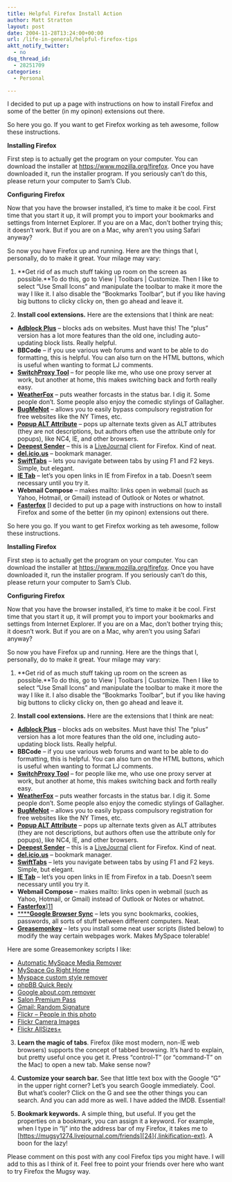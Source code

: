 ```yaml
---
title: Helpful Firefox Install Action
author: Matt Stratton
layout: post
date: 2004-11-28T13:24:00+00:00
url: /life-in-general/helpful-firefox-tips
aktt_notify_twitter:
  - no
dsq_thread_id:
  - 28251709
categories:
  - Personal

---
```

I decided to put up a page with instructions on how to install Firefox and some of the better (in my opinon) extensions out there.

So here you go. If you want to get Firefox working as teh awesome, follow these instructions.

**Installing Firefox**
  
First step is to actually get the program on your computer. You can download the installer at <https://www.mozilla.org/firefox>. Once you have downloaded it, run the installer program. If you seriously can&#8217;t do this, please return your computer to Sam&#8217;s Club.

**Configuring Firefox**
  
Now that you have the browser installed, it&#8217;s time to make it be cool. First time that you start it up, it will prompt you to import your bookmarks and settings from Internet Explorer. If you are on a Mac, don&#8217;t bother trying this; it doesn&#8217;t work. But if you are on a Mac, why aren&#8217;t you using Safari anyway?

So now you have Firefox up and running. Here are the things that I, personally, do to make it great. Your milage may vary:

1) **Get rid of as much stuff taking up room on the screen as possible.**To do this, go to View | Toolbars | Customize. Then I like to select &#8220;Use Small Icons&#8221; and manipulate the toolbar to make it more the way I like it. I also disable the &#8220;Bookmarks Toolbar&#8221;, but if you like having big buttons to clicky clicky on, then go ahead and leave it.

2) **Install cool extensions.** Here are the extensions that I think are neat:

  * **[Adblock Plus][1]** &#8211; blocks ads on websites. Must have this! The &#8220;plus&#8221; version has a lot more features than the old one, including auto-updating block lists. Really helpful.
  * **BBCode** &#8211; if you use various web forums and want to be able to do formatting, this is helpful. You can also turn on the HTML buttons, which is useful when wanting to format LJ comments.
  * **[SwitchProxy Tool][2]** &#8211; for people like me, who use one proxy server at work, but another at home, this makes switching back and forth really easy.
  * **[WeatherFox][3]** &#8211; puts weather forcasts in the status bar. I dig it. Some people don&#8217;t. Some people also enjoy the comedic stylings of Gallagher.
  * **[BugMeNot][4]** &#8211; allows you to easily bypass compulsory registration for free websites like the NY Times, etc.
  * [**Popup ALT Attribute**][5] &#8211; pops up alternate texts given as ALT attributes (they are not descriptions, but authors often use the attribute only for popups), like NC4, IE, and other browsers.
  * **[Deepest Sender][6]** &#8211; this is a [LiveJournal][7] client for Firefox. Kind of neat.
  * **[del.icio.us][8]** &#8211; bookmark manager.
  * **[SwiftTabs][9]** &#8211; lets you navigate between tabs by using F1 and F2 keys. Simple, but elegant.
  * [**IE Tab**][10] &#8211; let&#8217;s you open links in IE from Firefox in a tab. Doesn&#8217;t seem necessary until you try it.
  * **Webmail Compose** &#8211; makes mailto: links open in webmail (such as Yahoo, Hotmail, or Gmail) instead of Outlook or Notes or whatnot.
  * **[Fasterfox][11]** [I decided to put up a page with instructions on how to install Firefox and some of the better (in my opinon) extensions out there.

So here you go. If you want to get Firefox working as teh awesome, follow these instructions.

**Installing Firefox**
  
First step is to actually get the program on your computer. You can download the installer at <https://www.mozilla.org/firefox>. Once you have downloaded it, run the installer program. If you seriously can&#8217;t do this, please return your computer to Sam&#8217;s Club.

**Configuring Firefox**
  
Now that you have the browser installed, it&#8217;s time to make it be cool. First time that you start it up, it will prompt you to import your bookmarks and settings from Internet Explorer. If you are on a Mac, don&#8217;t bother trying this; it doesn&#8217;t work. But if you are on a Mac, why aren&#8217;t you using Safari anyway?

So now you have Firefox up and running. Here are the things that I, personally, do to make it great. Your milage may vary:

1) **Get rid of as much stuff taking up room on the screen as possible.**To do this, go to View | Toolbars | Customize. Then I like to select &#8220;Use Small Icons&#8221; and manipulate the toolbar to make it more the way I like it. I also disable the &#8220;Bookmarks Toolbar&#8221;, but if you like having big buttons to clicky clicky on, then go ahead and leave it.

2) **Install cool extensions.** Here are the extensions that I think are neat:

  * **[Adblock Plus][1]** &#8211; blocks ads on websites. Must have this! The &#8220;plus&#8221; version has a lot more features than the old one, including auto-updating block lists. Really helpful.
  * **BBCode** &#8211; if you use various web forums and want to be able to do formatting, this is helpful. You can also turn on the HTML buttons, which is useful when wanting to format LJ comments.
  * **[SwitchProxy Tool][2]** &#8211; for people like me, who use one proxy server at work, but another at home, this makes switching back and forth really easy.
  * **[WeatherFox][3]** &#8211; puts weather forcasts in the status bar. I dig it. Some people don&#8217;t. Some people also enjoy the comedic stylings of Gallagher.
  * **[BugMeNot][4]** &#8211; allows you to easily bypass compulsory registration for free websites like the NY Times, etc.
  * [**Popup ALT Attribute**][5] &#8211; pops up alternate texts given as ALT attributes (they are not descriptions, but authors often use the attribute only for popups), like NC4, IE, and other browsers.
  * **[Deepest Sender][6]** &#8211; this is a [LiveJournal][7] client for Firefox. Kind of neat.
  * **[del.icio.us][8]** &#8211; bookmark manager.
  * **[SwiftTabs][9]** &#8211; lets you navigate between tabs by using F1 and F2 keys. Simple, but elegant.
  * [**IE Tab**][10] &#8211; let&#8217;s you open links in IE from Firefox in a tab. Doesn&#8217;t seem necessary until you try it.
  * **Webmail Compose** &#8211; makes mailto: links open in webmail (such as Yahoo, Hotmail, or Gmail) instead of Outlook or Notes or whatnot.
  * **[Fasterfox][11]**][11] 
  * [****][11]**[Google Browser Sync][12]** &#8211; lets you sync bookmarks, cookies, passwords, all sorts of stuff between different computers. Neat.
  * **[Greasemonkey][13]** &#8211; lets you install some neat user scripts (listed below) to modify the way certain webpages work. Makes MySpace tolerable!

Here are some Greasemonkey scripts I like:

  * [Automatic MySpace Media Remover][14]
  * [MySpace Go Right Home][15]
  * [Myspace custom style remover][16]
  * [phpBB Quick Reply][17]
  * [Google about.com remover][18]
  * [Salon Premium Pass][19]
  * [Gmail: Random Signature][20]
  * [Flickr &#8211; People in this photo][21]
  * [Flickr Camera Images][22]
  * [Flickr AllSizes+][23]

3) **Learn the magic of tabs**. Firefox (like most modern, non-IE web browsers) supports the concept of tabbed browsing. It&#8217;s hard to explain, but pretty useful once you get it. Press &#8220;control-T&#8221; (or &#8220;command-T&#8221; on the Mac) to open a new tab. Make sense now?

4) **Customize your search bar.** See that little text box with the Google &#8220;G&#8221; in the upper right corner? Let&#8217;s you search Google immediately. Cool. But what&#8217;s cooler? Click on the G and see the other things you can search. And you can add more as well. I have added the IMDB. Essential!

5) **Bookmark keywords.** A simple thing, but useful. If you get the properties on a bookmark, you can assign it a keyword. For example, when I type in &#8220;lj&#8221; into the address bar of my Firefox, it takes me to [https://mugsy1274.livejournal.com/friends][24]{.linkification-ext}. A boon for the lazy!

Please comment on this post with any cool Firefox tips you might have. I will add to this as I think of it. Feel free to point your friends over here who want to try Firefox the Mugsy way.

 [1]: https://adblockplus.org/
 [2]: https://jgillick.nettripper.com/switchproxy/
 [3]: https://forecastfox.mozdev.org/
 [4]: https://extensions.roachfiend.com/index.php
 [5]: https://piro.sakura.ne.jp/xul/_popupalt.html.en
 [6]: https://deepestsender.mozdev.org/
 [7]: https://www.livejournal.com
 [8]: https://del.icio.us/help/firefox/extension
 [9]: https://www.heygom.com/extensions/archives/swifttabs/index.html
 [10]: https://ietab.mozdev.org/
 [11]: https://fasterfox.mozdev.org/
 [12]: https://www.google.com/tools/firefox/browsersync/
 [13]: https://greasemonkey.mozdev.org/
 [14]: https://userscripts.org/scripts/show/3299
 [15]: https://userscripts.org/scripts/show/4716
 [16]: https://userscripts.org/scripts/show/3316
 [17]: https://userscripts.org/scripts/show/1667
 [18]: https://userscripts.org/scripts/show/1348
 [19]: https://userscripts.org/scripts/show/1287
 [20]: https://userscripts.org/scripts/show/1704
 [21]: https://userscripts.org/scripts/show/4811
 [22]: https://userscripts.org/scripts/show/3992
 [23]: https://userscripts.org/scripts/show/6178
 [24]: https://mugsy1274.livejournal.com/friends "Linkification: https://mugsy1274.livejournal.com/friends"
